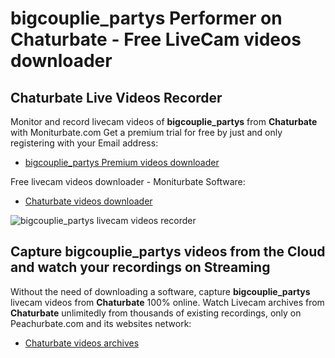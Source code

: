 # bigcouplie_partys Performer on Chaturbate - Free LiveCam videos downloader

## Chaturbate Live Videos Recorder

Monitor and record livecam videos of **bigcouplie_partys** from **Chaturbate** with Moniturbate.com
Get a premium trial for free by just and only registering with your Email address:
* [bigcouplie_partys Premium videos downloader](https://moniturbate.com/request-demo-licence-key.html)

Free livecam videos downloader - Moniturbate Software:
* [Chaturbate videos downloader](https://moniturbate.com/moniturbate-download-software.html)

![bigcouplie_partys livecam videos recorder](https://peachurnet.com/templates/moniturbate-software.png)


## Capture bigcouplie_partys videos from the Cloud and watch your recordings on Streaming

Without the need of downloading a software, capture **bigcouplie_partys** livecam videos from **Chaturbate** 100% online.
Watch Livecam archives from **Chaturbate** unlimitedly from thousands of existing recordings, only on Peachurbate.com and its websites network:
* [Chaturbate videos archives](https://peachurnet.com/)